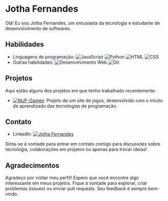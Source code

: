 # Jotha Fernandes

Olá! Eu sou Jotha Fernandes, um entusiasta da tecnologia e estudante de desenvolvimento de softwares.

## Habilidades

- Linguagens de programação: ![JavaScript](https://img.shields.io/badge/JavaScript-ES6-yellow) ![Python](https://img.shields.io/badge/Python-3.8-blue) ![HTML](https://img.shields.io/badge/HTML-5-orange) ![CSS](https://img.shields.io/badge/CSS-3-blue)
- Outras habilidades: ![Desenvolvimento Web](https://img.shields.io/badge/Web-Development-green) ![Git](https://img.shields.io/badge/Git-Version%20Control-blue)

## Projetos

Aqui estão alguns dos projetos em que tenho trabalhado recentemente:

- [![MJF-Games](https://img.shields.io/badge/MJF%20Games-Explore%20o%20Projeto-brightgreen)](https://github.com/JothaFernandes/MJF-Games):  Projeto de um site de jogos, desenvolvido com o intuito de aprendizado das tecnologias de programação.

## Contato

- LinkedIn: [![Jotha Fernandes](https://img.shields.io/badge/LinkedIn-Connect-blue)](https://www.linkedin.com/in/joteilson-fernandes-8a3a5488/)

Sinta-se à vontade para entrar em contato comigo para discussões sobre tecnologia, colaborações em projetos ou apenas para trocar ideias!

## Agradecimentos

Agradeço por visitar meu perfil! Espero que você encontre algo interessante em meus projetos. Fique à vontade para explorar, criar problemas (issues) ou enviar pull requests. Seu feedback é sempre bem-vindo.
